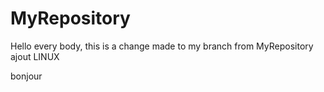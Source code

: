 # MyRepository

Hello every body, this is a change made to my branch from MyRepository
ajout LINUX

bonjour

